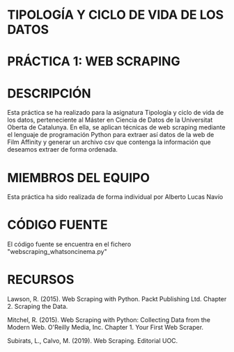 # TIPOLOGÍA Y CICLO DE VIDA DE LOS DATOS

# PRÁCTICA 1: WEB SCRAPING


# DESCRIPCIÓN

Esta práctica se ha realizado para la asignatura Tipología y ciclo de vida de los datos, perteneciente al Máster en Ciencia de Datos de la Universitat Oberta de Catalunya. En ella, se aplican técnicas de web scraping mediante el lenguaje de programación Python para extraer así datos de la web de Film Affinity y generar un archivo csv que contenga la información que deseamos extraer de forma ordenada.


# MIEMBROS DEL EQUIPO

Esta práctica ha sido realizada de forma individual por Alberto Lucas Navío


# CÓDIGO FUENTE

 El código fuente se encuentra en el fichero "webscraping_whatsoncinema.py"
 
 
 # RECURSOS
 
Lawson, R. (2015). Web Scraping with Python. Packt Publishing Ltd. Chapter 2. Scraping the Data.

Mitchel, R. (2015). Web Scraping with Python: Collecting Data from the Modern Web. O'Reilly Media, Inc. Chapter 1. Your First Web Scraper.

Subirats, L., Calvo, M. (2019). Web Scraping. Editorial UOC.
